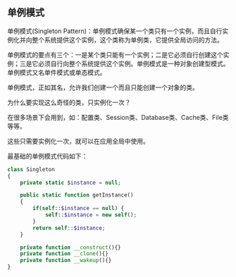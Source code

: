 ## 单例模式

单例模式(Singleton Pattern)：单例模式确保某一个类只有一个实例，而且自行实例化并向整个系统提供这个实例，这个类称为单例类，它提供全局访问的方法。

单例模式的要点有三个：一是某个类只能有一个实例；二是它必须自行创建这个实例；三是它必须自行向整个系统提供这个实例。单例模式是一种对象创建型模式。单例模式又名单件模式或单态模式。

单例模式，正如其名，允许我们创建一个而且只能创建一个对象的类。

为什么要实现这么奇怪的类，只实例化一次？

在很多场景下会用到，如：配置类、Session类、Database类、Cache类、File类等等。

这些只需要实例化一次，就可以在应用全局中使用。

最基础的单例模式代码如下：
```php
class Singleton
{
    private static $instance = null;

    public static function getInstance()
    {
        if(self::$instance == null) {
            self::$instance = new self();
        }
        return self::$instance;
    }

    private function __construct(){}
    private function __clone(){}
    private function __wakeup(){}
}
```